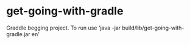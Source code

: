 # get-going-with-gradle
Graddle begging project. To run use 'java -jar build/lib/get-going-with-gradle.jar en'
